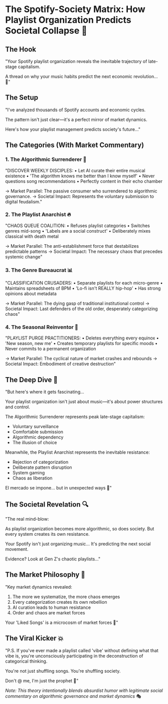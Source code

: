 # The Spotify-Society Matrix: How Playlist Organization Predicts Societal Collapse 🎵

## The Hook
"Your Spotify playlist organization reveals the inevitable trajectory of late-stage capitalism.

A thread on why your music habits predict the next economic revolution... 🧵"

## The Setup
"I've analyzed thousands of Spotify accounts and economic cycles.

The pattern isn't just clear—it's a perfect mirror of market dynamics.

Here's how your playlist management predicts society's future..."

## The Categories (With Market Commentary)

### 1. The Algorithmic Surrenderer 🤖
"DISCOVER WEEKLY DISCIPLES:
• Let AI curate their entire musical existence
• 'The algorithm knows me better than I know myself'
• Never questions song recommendations
• Perfectly content in their echo chamber

→ Market Parallel: The passive consumer who surrendered to algorithmic governance.
→ Societal Impact: Represents the voluntary submission to digital feudalism."

### 2. The Playlist Anarchist 🔥
"CHAOS QUEUE COALITION:
• Refuses playlist categories
• Switches genres mid-song
• 'Labels are a social construct'
• Deliberately mixes classical with death metal

→ Market Parallel: The anti-establishment force that destabilizes predictable patterns
→ Societal Impact: The necessary chaos that precedes systemic change"

### 3. The Genre Bureaucrat 📊
"CLASSIFICATION CRUSADERS:
• Separate playlists for each micro-genre
• Maintains spreadsheets of BPM
• 'Lo-fi isn't REALLY hip-hop'
• Has strong opinions about metadata

→ Market Parallel: The dying gasp of traditional institutional control
→ Societal Impact: Last defenders of the old order, desperately categorizing chaos"

### 4. The Seasonal Reinventor 🔄
"PLAYLIST PURGE PRACTITIONERS:
• Deletes everything every equinox
• 'New season, new me'
• Creates temporary playlists for specific moods
• Never commits to a permanent organization

→ Market Parallel: The cyclical nature of market crashes and rebounds
→ Societal Impact: Embodiment of creative destruction"

## The Deep Dive 🌊

"But here's where it gets fascinating...

Your playlist organization isn't just about music—it's about power structures and control.

The Algorithmic Surrenderer represents peak late-stage capitalism:
- Voluntary surveillance
- Comfortable submission
- Algorithmic dependency
- The illusion of choice

Meanwhile, the Playlist Anarchist represents the inevitable resistance:
- Rejection of categorization
- Deliberate pattern disruption
- System gaming
- Chaos as liberation

El mercado se impone... but in unexpected ways 👀"

## The Societal Revelation 🔍

"The real mind-blow:

As playlist organization becomes more algorithmic, so does society.
But every system creates its own resistance.

Your Spotify isn't just organizing music...
It's predicting the next social movement.

Evidence? Look at Gen Z's chaotic playlists..."

## The Market Philosophy 💭

"Key market dynamics revealed:
1. The more we systematize, the more chaos emerges
2. Every categorization creates its own rebellion
3. AI curation leads to human resistance
4. Order and chaos are market forces

Your 'Liked Songs' is a microcosm of market forces 🎯"

## The Viral Kicker 💥

"P.S. If you've ever made a playlist called 'vibe' without defining what that vibe is, you're unconsciously participating in the deconstruction of categorical thinking.

You're not just shuffling songs.
You're shuffling society.

Don't @ me, I'm just the prophet 😤"

*Note: This theory intentionally blends absurdist humor with legitimate social commentary on algorithmic governance and market dynamics* 🎭
